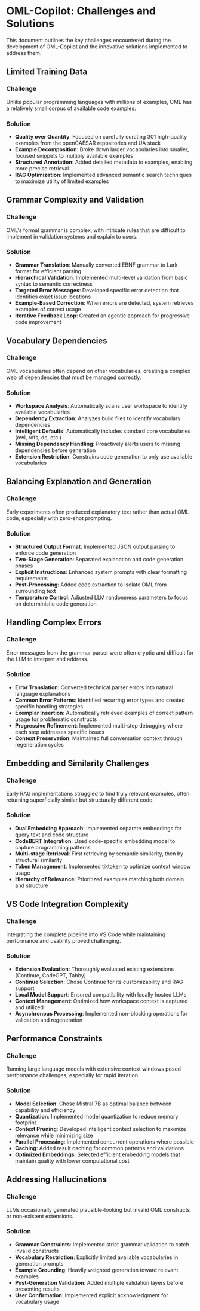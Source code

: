 # OML-Copilot: Challenges and Solutions

This document outlines the key challenges encountered during the development of OML-Copilot and the innovative solutions implemented to address them.

## Limited Training Data

### Challenge
Unlike popular programming languages with millions of examples, OML has a relatively small corpus of available code examples.

### Solution
- **Quality over Quantity**: Focused on carefully curating 301 high-quality examples from the openCAESAR repositories and UA stack
- **Example Decomposition**: Broke down larger vocabularies into smaller, focused snippets to multiply available examples
- **Structured Annotation**: Added detailed metadata to examples, enabling more precise retrieval
- **RAG Optimization**: Implemented advanced semantic search techniques to maximize utility of limited examples

## Grammar Complexity and Validation

### Challenge
OML's formal grammar is complex, with intricate rules that are difficult to implement in validation systems and explain to users.

### Solution
- **Grammar Translation**: Manually converted EBNF grammar to Lark format for efficient parsing
- **Hierarchical Validation**: Implemented multi-level validation from basic syntax to semantic correctness
- **Targeted Error Messages**: Developed specific error detection that identifies exact issue locations
- **Example-Based Correction**: When errors are detected, system retrieves examples of correct usage
- **Iterative Feedback Loop**: Created an agentic approach for progressive code improvement

## Vocabulary Dependencies

### Challenge
OML vocabularies often depend on other vocabularies, creating a complex web of dependencies that must be managed correctly.

### Solution
- **Workspace Analysis**: Automatically scans user workspace to identify available vocabularies
- **Dependency Extraction**: Analyzes build files to identify vocabulary dependencies
- **Intelligent Defaults**: Automatically includes standard core vocabularies (owl, rdfs, dc, etc.)
- **Missing Dependency Handling**: Proactively alerts users to missing dependencies before generation
- **Extension Restriction**: Constrains code generation to only use available vocabularies

## Balancing Explanation and Generation

### Challenge
Early experiments often produced explanatory text rather than actual OML code, especially with zero-shot prompting.

### Solution
- **Structured Output Format**: Implemented JSON output parsing to enforce code generation
- **Two-Stage Generation**: Separated explanation and code generation phases
- **Explicit Instructions**: Enhanced system prompts with clear formatting requirements
- **Post-Processing**: Added code extraction to isolate OML from surrounding text
- **Temperature Control**: Adjusted LLM randomness parameters to focus on deterministic code generation

## Handling Complex Errors

### Challenge
Error messages from the grammar parser were often cryptic and difficult for the LLM to interpret and address.

### Solution
- **Error Translation**: Converted technical parser errors into natural language explanations
- **Common Error Patterns**: Identified recurring error types and created specific handling strategies
- **Exemplar Insertion**: Automatically retrieved examples of correct pattern usage for problematic constructs
- **Progressive Refinement**: Implemented multi-step debugging where each step addresses specific issues
- **Context Preservation**: Maintained full conversation context through regeneration cycles

## Embedding and Similarity Challenges

### Challenge
Early RAG implementations struggled to find truly relevant examples, often returning superficially similar but structurally different code.

### Solution
- **Dual Embedding Approach**: Implemented separate embeddings for query text and code structure
- **CodeBERT Integration**: Used code-specific embedding model to capture programming patterns
- **Multi-stage Retrieval**: First retrieving by semantic similarity, then by structural similarity
- **Token Management**: Implemented tiktoken to optimize context window usage
- **Hierarchy of Relevance**: Prioritized examples matching both domain and structure

## VS Code Integration Complexity

### Challenge
Integrating the complete pipeline into VS Code while maintaining performance and usability proved challenging.

### Solution
- **Extension Evaluation**: Thoroughly evaluated existing extensions (Continue, CodeGPT, Tabby)
- **Continue Selection**: Chose Continue for its customizability and RAG support
- **Local Model Support**: Ensured compatibility with locally hosted LLMs
- **Context Management**: Optimized how workspace context is captured and utilized
- **Asynchronous Processing**: Implemented non-blocking operations for validation and regeneration

## Performance Constraints

### Challenge
Running large language models with extensive context windows posed performance challenges, especially for rapid iteration.

### Solution
- **Model Selection**: Chose Mistral 7B as optimal balance between capability and efficiency
- **Quantization**: Implemented model quantization to reduce memory footprint
- **Context Pruning**: Developed intelligent context selection to maximize relevance while minimizing size
- **Parallel Processing**: Implemented concurrent operations where possible
- **Caching**: Added result caching for common patterns and validations
- **Optimized Embeddings**: Selected efficient embedding models that maintain quality with lower computational cost

## Addressing Hallucinations

### Challenge
LLMs occasionally generated plausible-looking but invalid OML constructs or non-existent extensions.

### Solution
- **Grammar Constraints**: Implemented strict grammar validation to catch invalid constructs
- **Vocabulary Restriction**: Explicitly limited available vocabularies in generation prompts
- **Example Grounding**: Heavily weighted generation toward relevant examples
- **Post-Generation Validation**: Added multiple validation layers before presenting results
- **User Confirmation**: Implemented explicit acknowledgment for vocabulary usage
